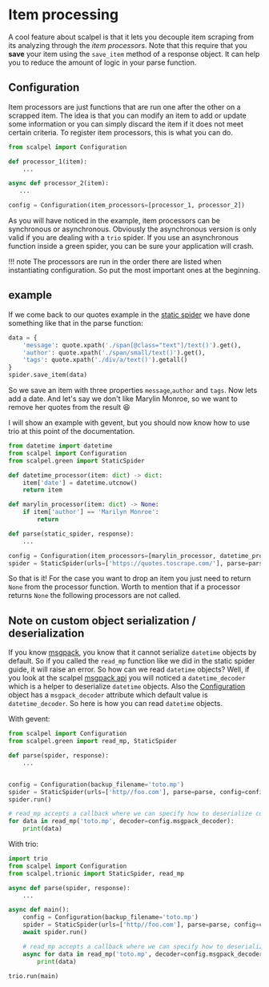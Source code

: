 # Item processing

A cool feature about scalpel is that it lets you decouple item scraping from its analyzing through the *item processors*.
Note that this require that you **save** your item using the `save_item` method of a response object. It can help
you to reduce the amount of logic in your parse function.

## Configuration

Item processors are just functions that are run one after the other on a scrapped item. The idea is that you can modify
an item to add or update some information or you can simply discard the item if it does not meet certain criteria.
To register item processors, this is what you can do.

```python
from scalpel import Configuration

def processor_1(item):
    ...

async def processor_2(item):
   ...

config = Configuration(item_processors=[processor_1, processor_2])
```

As you will have noticed in the example, item processors can be synchronous or asynchronous. Obviously the asynchronous
version is only valid if you are dealing with a `trio` spider. If you use an asynchronous function inside a green spider,
you can be sure your application will crash.

!!! note
    The processors are run in the order there are listed when instantiating configuration. So put the most important
    ones at the beginning.
    
## example

If we come back to our quotes example in the [static spider](static-spider.md) we have done something like that in the
parse function:

```python
data = {
    'message': quote.xpath('./span[@class="text"]/text()').get(),
    'author': quote.xpath('./span/small/text()').get(),
    'tags': quote.xpath('./div/a/text()').getall()
}
spider.save_item(data)
```

So we save an item with three properties `message`,`author` and `tags`. Now lets add a date. And let's say we don't like
Marylin Monroe, so we want to remove her quotes from the result 😆

I will show an example with gevent, but you should now know how to use trio at this point of the documentation.

```python
from datetime import datetime
from scalpel import Configuration
from scalpel.green import StaticSpider

def datetime_processor(item: dict) -> dict:
    item['date'] = datetime.utcnow()
    return item

def marylin_processor(item: dict) -> None:
    if item['author'] == 'Marilyn Monroe':
        return

def parse(static_spider, response):
    ...

config = Configuration(item_processors=[marylin_processor, datetime_processor])
spider = StaticSpider(urls=['https://quotes.toscrape.com/'], parse=parse, config=config)
```

So that is it! For the case you want to drop an item you just need to return `None` from the processor function. Worth
to mention that if a processor returns `None` the following processors are not called.

## Note on custom object serialization / deserialization

If you know [msgpack](https://pypi.org/project/msgpack/), you know that it cannot serialize `datetime` objects by
default. So if you called the `read_mp` function like we did in the static spider guide, it will raise an error.
So how can we read `datetime` objects? Well, if you look at the scalpel [msgpack api](api.md#msgpack) you will noticed
a `datetime_decoder` which is a helper to deserialize `datetime` objects. Also the [Configuration](api.md#configuration)
object has a `msgpack_decoder` attribute which default value is `datetime_decoder`. So here is how you can read
`datetime` objects.

With gevent:

```python
from scalpel import Configuration
from scalpel.green import read_mp, StaticSpider

def parse(spider, response):
    ...


config = Configuration(backup_filename='toto.mp')
spider = StaticSpider(urls=['http//foo.com'], parse=parse, config=config)
spider.run()

# read_mp accepts a callback where we can specify how to deserialize custom objects in msgpack
for data in read_mp('toto.mp', decoder=config.msgpack_decoder):
    print(data)
```

With trio:

```python
import trio
from scalpel import Configuration
from scalpel.trionic import StaticSpider, read_mp

async def parse(spider, response):
    ...

async def main():
    config = Configuration(backup_filename='toto.mp')
    spider = StaticSpider(urls=['http//foo.com'], parse=parse, config=config)
    await spider.run()

    # read_mp accepts a callback where we can specify how to deserialize custom objects in msgpack
    async for data in read_mp('toto.mp', decoder=config.msgpack_decoder):
        print(data)

trio.run(main)
```